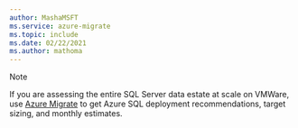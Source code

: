 ```yaml
---
author: MashaMSFT
ms.service: azure-migrate
ms.topic: include
ms.date: 02/22/2021
ms.author: mathoma
---
```


> [!NOTE]
> If you are assessing the entire SQL Server data estate at scale on VMWare, use [Azure Migrate](/azure/migrate/how-to-create-azure-sql-assessment) to get Azure SQL deployment recommendations, target sizing, and monthly estimates.